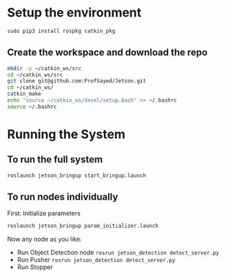 # Setup the environment  
```bash  
sudo pip3 install rospkg catkin_pkg
```
## Create the workspace and download the repo
```bash  
mkdir -p ~/catkin_ws/src  
cd ~/catkin_ws/src  
git clone git@github.com:ProfSayed/Jetson.git  
cd ~/catkin_ws/  
catkin_make  
echo "source ~/catkin_ws/devel/setup.bash" >> ~/.bashrc  
source ~/.bashrc  
```
# Running the System
## To run the full system  
```bash  
roslaunch jetson_bringup start_bringup.launch  
```
## To run nodes individually  
First: Initialize parameters  
```bash  
roslaunch jetson_bringup param_initializer.launch  
```
Now any node as you like:  
* Run Object Detection node
```rosrun jetson_detection detect_server.py```
* Run Pusher
```rosrun jetson_detection detect_server.py```
* Run Stopper

